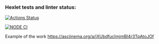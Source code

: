 ### Hexlet tests and linter status:

[![Actions Status](https://github.com/ymeu/frontend-project-46/workflows/hexlet-check/badge.svg)](https://github.com/ymeu/frontend-project-46/actions)

[![NODE CI](https://github.com/ymeu/frontend-project-46/actions/workflows/Node%20CI/badge.svg)](https://github.com/ymeu/frontend-project-46/actions)

Example of the work
https://asciinema.org/a/jXUbdfucImjmBI4r3TpAtoJOf
